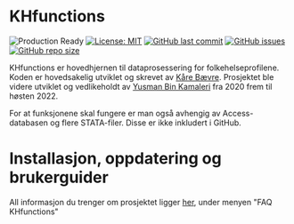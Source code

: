 # KHfunctions

![Production Ready](https://img.shields.io/badge/status-Production%20Ready-blue.svg)
[![License: MIT](https://img.shields.io/badge/License-MIT-green.svg)](https://opensource.org/licenses/MIT)
[![GitHub last commit](https://img.shields.io/github/last-commit/helseprofil/khfunctions)](https://github.com/helseprofil/khfunctions/commits)
[![GitHub issues](https://img.shields.io/github/issues/helseprofil/khfunctions)](https://github.com/helseprofil/khfunctions/issues)
[![GitHub repo size](https://img.shields.io/github/repo-size/helseprofil/khfunctions)](https://github.com/helseprofil/khfunctions)


KHfunctions er hovedhjernen til dataprosessering for folkehelseprofilene. Koden er hovedsakelig utviklet og skrevet av [Kåre Bævre](https://www.fhi.no/om/organisasjon/helse-og-ulikhet/kare-bavre/). Prosjektet ble videre utviklet og vedlikeholdt av [Yusman Bin Kamaleri](https://www.fhi.no/om/organisasjon/helse-og-ulikhet/yusman-bin-kamaleri/) fra 2020 frem til høsten 2022. 

For at funksjonene skal fungere er man også avhengig av Access-databasen og flere STATA-filer. Disse er ikke inkludert i GitHub. 

# Installasjon, oppdatering og brukerguider

All informasjon du trenger om prosjektet ligger [her](https://helseprofil.github.io/manual/faq-khfunctions.html), under menyen "FAQ KHfunctions"

